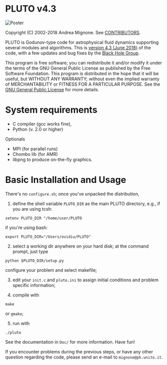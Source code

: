 PLUTO v4.3
====================

![Poster](https://github.com/cheshirepezz/PLUTO/Poster.png) 

Copyright (C) 2002-2018 Andrea Mignone. See [CONTRIBUTORS](./CONTRIBUTORS).

PLUTO is Godunov-type code for astrophysical fluid dynamics supporting several modules and algorithms. This is [version 4.3 (June 2018)](http://plutocode.ph.unito.it) of the code, with a few updates and bug fixes by the [Black Hole Group](https://blackholegroup.org).

This program is free software; you can redistribute it and/or modify it under the terms of the GNU General Public License as published by the Free Software Foundation. This program is distributed in the hope that it will be useful, but WITHOUT ANY WARRANTY; without even the implied warranty of MERCHANTABILITY or FITNESS FOR A PARTICULAR PURPOSE.  See the [GNU General Public License](./LICENSE) for more details.

# System requirements

 - C compiler (gcc works fine),
 - Python (v. 2.0 or higher)

 Optionals

 - MPI (for parallel runs)
 - Chombo lib (for AMR)
 - libpng to produce on-the-fly graphics.
 

# Basic Installation and Usage

There's no `configure.sh`; once you've unpacked the distribution,  

1) define the shell variable `PLUTO_DIR` as the 
   main PLUTO directory, e.g., 
   if you are using tcsh:

```
setenv PLUTO_DIR "/home/user/PLUTO
```

   if you're using bash:

```
export PLUTO_DIR="/Users/ovidiu/PLUTO"
```

2) select a working dir anywhere on your hard disk; at the command prompt, just type 

```
python $PLUTO_DIR/setup.py
```

configure your problem and select makefile;

3) edit your `init.c` and `pluto.ini` to assign initial conditions and problem specific information;

4) compile with

```
make 
```

or `gmake`;

5) run with 

```
./pluto
```

See the documentation in `Doc/` for more information.
Have fun!
  
If you encounter problems during the previous steps, or have any other question regarding the code, please send an e-mail to `mignone@ph.unito.it`.



